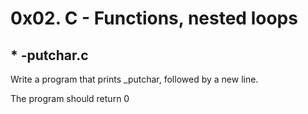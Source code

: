 # 0x02. C - Functions, nested loops
## * -putchar.c
Write a program that prints _putchar, followed by a new line.

The program should return 0
